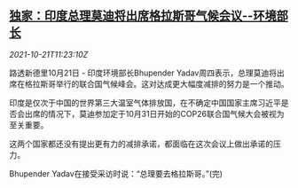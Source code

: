 <!--1634815864000-->
[独家：印度总理莫迪将出席格拉斯哥气候会议--环境部长](https://cn.reuters.com/article/india-modi-uk-glasgow-climate-1021-idCNKBS2HB1AO)
------

<div><i>2021-10-21T11:23:10Z</i></div><p>路透新德里10月21日 - 印度环境部长Bhupender Yadav周四表示，总理莫迪将出席在格拉斯哥举行的联合国气候峰会。这对达成更大幅度减排的努力是一个推动。</p><p>印度是仅次于中国的世界第三大温室气体排放国，在不确定中国国家主席习近平是否会出席的情况下，莫迪参加定于10月31日开始的COP26联合国气候大会被视为至关重要。</p><p>这两个国家都还没有提出更有力的减排承诺，都面临在这次会议上做出承诺的压力。</p><p>Bhupender Yadav在接受采访时说：“总理要去格拉斯哥。”(完)</p>
